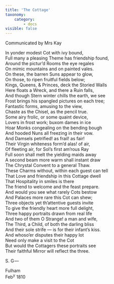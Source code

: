 ```yaml
---
title: 'The Cottage'
taxonomy:
    category:
        - docs
visible: false
---
```


<div class="author">Communicated by Mrs Kay</div>

In yonder modest Cot with ivy bound,  
Full many a pleasing Theme has friendship found,  
Around the pictur’d Rooms the eye regales  
On mimic mountains and on painted vales.  
On these, the barren Suns appear to glow,  
On those, to ripen fruitful fields below;  
Kings, Queens, & Princes, deck the Storied Walls  
Here floats a Wreck, and there a Ruin falls,  
And though Stern winter chills the earth, we see  
Frost brings his spangled pictures on each tree;  
Fantastic forms, amusing to the view,  
Chaste as the Chisel, as the pencil true.  
Some airy frolic, or some quaint device,  
Lovers in frost work; buxom dames in ice  
Hoar Monks congealing on the bending bough  
And hooded Nuns all freezing in their vow.  
And Damsels petrified! as frail! as fair!  
Their Virgin whiteness form’d alas! of air,  
Of fleeting air, for Sol’s first am’rous Ray  
Full soon shall melt the yielding maids away  
A second beam more warm shall instant draw  
The Chrystal Convent to a general Thaw.  
These Charms without, within each guest can tell  
That Love and friendship in this Cottage dwell  
That Hospitality in smiles is there  
The friend to welcome and the feast prepare.  
And would you see what rarely Cots bestow  
And Palaces more rare this Cot can shew;  
Three objects yet th’attentive guests invite  
To give the friendly heart more full delight,  
Three happy portraits drawn from real life  
And two of them O Strange! a man and wife,  
The Third, a Child, of both the darling bliss  
And their sole strife — is for their infant’s kiss.  
And whoso’er disputes their happy lot  
Need only make a visit to the Cot  
But would the Cottagers these portraits see  
Their faithful Mirror will reflect the three.  
  
S. G —  
  
Fulham  
Feb<sup>y</sup> 1810